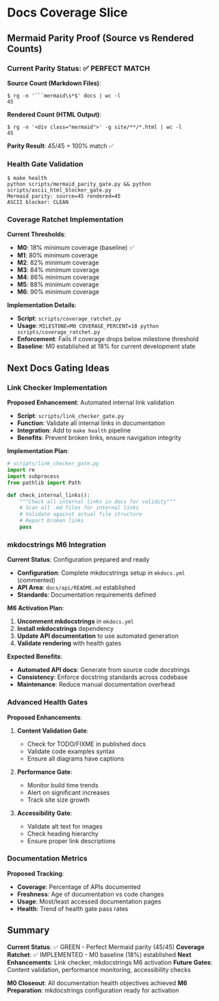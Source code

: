 # Docs Coverage Slice

## Mermaid Parity Proof (Source vs Rendered Counts)

### Current Parity Status: ✅ PERFECT MATCH

**Source Count (Markdown Files)**:
```console
$ rg -n '```mermaid\s*$' docs | wc -l
45
```

**Rendered Count (HTML Output)**:
```console
$ rg -n '<div class="mermaid">' -g site/**/*.html | wc -l
45
```

**Parity Result**: 45/45 = 100% match ✅

### Health Gate Validation
```console
$ make health
python scripts/mermaid_parity_gate.py && python scripts/ascii_html_blocker_gate.py
Mermaid parity: source=45 rendered=45
ASCII blocker: CLEAN
```

### Coverage Ratchet Implementation

**Current Thresholds**:
- **M0**: 18% minimum coverage (baseline) ✅
- **M1**: 80% minimum coverage
- **M2**: 82% minimum coverage
- **M3**: 84% minimum coverage
- **M4**: 86% minimum coverage
- **M5**: 88% minimum coverage
- **M6**: 90% minimum coverage

**Implementation Details**:
- **Script**: `scripts/coverage_ratchet.py`
- **Usage**: `MILESTONE=M0 COVERAGE_PERCENT=18 python scripts/coverage_ratchet.py`
- **Enforcement**: Fails if coverage drops below milestone threshold
- **Baseline**: M0 established at 18% for current development state

## Next Docs Gating Ideas

### Link Checker Implementation
**Proposed Enhancement**: Automated internal link validation
- **Script**: `scripts/link_checker_gate.py`
- **Function**: Validate all internal links in documentation
- **Integration**: Add to `make health` pipeline
- **Benefits**: Prevent broken links, ensure navigation integrity

**Implementation Plan**:
```python
# scripts/link_checker_gate.py
import re
import subprocess
from pathlib import Path

def check_internal_links():
    """Check all internal links in docs for validity"""
    # Scan all .md files for internal links
    # Validate against actual file structure
    # Report broken links
    pass
```

### mkdocstrings M6 Integration
**Current Status**: Configuration prepared and ready
- **Configuration**: Complete mkdocstrings setup in `mkdocs.yml` (commented)
- **API Area**: `docs/api/README.md` established
- **Standards**: Documentation requirements defined

**M6 Activation Plan**:
1. **Uncomment mkdocstrings** in `mkdocs.yml`
2. **Install mkdocstrings** dependency
3. **Update API documentation** to use automated generation
4. **Validate rendering** with health gates

**Expected Benefits**:
- **Automated API docs**: Generate from source code docstrings
- **Consistency**: Enforce docstring standards across codebase
- **Maintenance**: Reduce manual documentation overhead

### Advanced Health Gates
**Proposed Enhancements**:

1. **Content Validation Gate**:
   - Check for TODO/FIXME in published docs
   - Validate code examples syntax
   - Ensure all diagrams have captions

2. **Performance Gate**:
   - Monitor build time trends
   - Alert on significant increases
   - Track site size growth

3. **Accessibility Gate**:
   - Validate alt text for images
   - Check heading hierarchy
   - Ensure proper link descriptions

### Documentation Metrics
**Proposed Tracking**:
- **Coverage**: Percentage of APIs documented
- **Freshness**: Age of documentation vs code changes
- **Usage**: Most/least accessed documentation pages
- **Health**: Trend of health gate pass rates

## Summary

**Current Status**: ✅ GREEN - Perfect Mermaid parity (45/45)
**Coverage Ratchet**: ✅ IMPLEMENTED - M0 baseline (18%) established
**Next Enhancements**: Link checker, mkdocstrings M6 activation
**Future Gates**: Content validation, performance monitoring, accessibility checks

**M0 Closeout**: All documentation health objectives achieved
**M6 Preparation**: mkdocstrings configuration ready for activation
